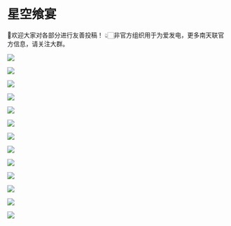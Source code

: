 # 星空飨宴
💞欢迎大家对各部分进行友善投稿！
👆🏻非官方组织用于为爱发电，更多南天联官方信息，请关注大群。

![](https://github.com/BI7AQU/AUNU-Daily-Astronomy/blob/main/Archive/Daily%20Astronomy_12.13.jpg)

![](https://github.com/BI7AQU/AUNU-Daily-Astronomy/blob/main/Archive/Daily%20Astronomy_12.12.jpg)

![](https://github.com/BI7AQU/AUNU-Daily-Astronomy/blob/main/Archive/Daily%20Astronomy_12.11.jpg)

![](https://github.com/BI7AQU/AUNU-Daily-Astronomy/blob/main/Archive/Daily%20Astronomy_12.10.jpg)

![](https://github.com/BI7AQU/AUNU-Daily-Astronomy/blob/main/Archive/Daily%20Astronomy_12.09.jpg)

![](https://github.com/BI7AQU/AUNU-Daily-Astronomy/blob/main/Archive/Daily%20Astronomy_12.06.jpg)

![](https://github.com/BI7AQU/AUNU-Daily-Astronomy/blob/main/Archive/Daily%20Astronomy_12.05.jpg)

![](https://github.com/BI7AQU/AUNU-Daily-Astronomy/blob/main/Archive/Daily%20Astronomy_12.04.jpg)

![](https://github.com/BI7AQU/AUNU-Daily-Astronomy/blob/main/Archive/Daily%20Astronomy_12.03.jpg)

![](https://github.com/BI7AQU/AUNU-Daily-Astronomy/blob/main/Archive/Daily%20Astronomy_12.02.jpg)

![](https://github.com/BI7AQU/AUNU-Daily-Astronomy/blob/main/Archive/Daily%20Astronomy_12.01.jpg)

![](https://github.com/BI7AQU/AUNU-Daily-Astronomy/blob/main/Archive/Daily%20Astronomy_11.30.jpg)

![](https://github.com/BI7AQU/AUNU-Daily-Astronomy/blob/main/Archive/Daily%20Astronomy_11.29.jpg)
